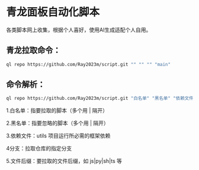 # 青龙面板自动化脚本

各类脚本网上收集，根据个人喜好，使用AI生成适配个人自用。

## 青龙拉取命令：
```bash
ql repo https://github.com/Ray2023m/script.git "" "" "" "main"
```
## 命令解析：
```bash
ql repo https://github.com/Ray2023m/script.git "白名单" "黑名单" "依赖文件" "分支" "文件后缀"
```

1.白名单：指要拉取的脚本（多个用 | 隔开）

2.黑名单：指要忽略的脚本（多个用 | 隔开）

3.依赖文件：utils 项目运行所必需的框架依赖

4分支：拉取仓库的指定分支

5.文件后缀：要拉取的文件后缀，如 js|py|sh|ts 等

